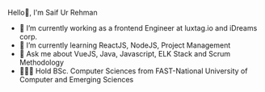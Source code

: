 Hello👋, I'm Saif Ur Rehman

- 🔭 I’m currently working as a frontend Engineer at luxtag.io and iDreams corp.
- 🌱 I’m currently learning ReactJS, NodeJS, Project Management
- 💬 Ask me about VueJS, Java, Javascript, ELK Stack and Scrum Methodology
- 👨🏻‍🎓 Hold BSc. Computer Sciences from FAST-National University of Computer and Emerging Sciences
